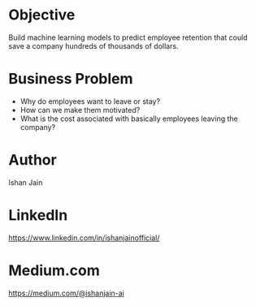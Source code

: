 # Objective
Build machine learning models to predict employee retention that could save a company hundreds of thousands of dollars.

# Business Problem
- Why do employees want to leave or stay?
- How can we make them motivated?
- What is the cost associated with basically employees leaving the company?

# Author
Ishan Jain
 
# LinkedIn
https://www.linkedin.com/in/ishanjainofficial/
 
# Medium.com
https://medium.com/@ishanjain-ai
